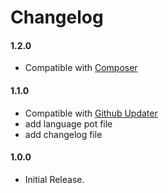 # Changelog

#### 1.2.0
* Compatible with [Composer](https://getcomposer.org/)

#### 1.1.0
* Compatible with [Github Updater](https://github.com/afragen/github-updater)
* add language pot file
* add changelog file

#### 1.0.0
* Initial Release.
